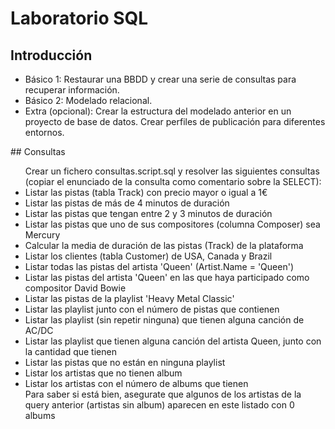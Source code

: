 # Laboratorio SQL
## Introducción
<ul>
<li>Básico 1: Restaurar una BBDD y crear una serie de consultas para recuperar información.</li>
<li>Básico 2: Modelado relacional.</li>
<li>Extra (opcional): Crear la estructura del modelado anterior en un proyecto de base de datos. Crear perfiles de publicación para diferentes entornos.</li>
</ul>
## Consultas
<ul>
Crear un fichero consultas.script.sql y resolver las siguientes consultas (copiar el enunciado de la consulta como comentario sobre la SELECT):
<li>Listar las pistas (tabla Track) con precio mayor o igual a 1€</li>
<li>Listar las pistas de más de 4 minutos de duración</li>
<li>Listar las pistas que tengan entre 2 y 3 minutos de duración</li>
<li>Listar las pistas que uno de sus compositores (columna Composer) sea Mercury</li>
<li>Calcular la media de duración de las pistas (Track) de la plataforma</li>
<li>Listar los clientes (tabla Customer) de USA, Canada y Brazil</li>
<li>Listar todas las pistas del artista 'Queen' (Artist.Name = 'Queen')</li>
<li>Listar las pistas del artista 'Queen' en las que haya participado como compositor David Bowie</li>
<li>Listar las pistas de la playlist 'Heavy Metal Classic'</li>
<li>Listar las playlist junto con el número de pistas que contienen</li>
<li>Listar las playlist (sin repetir ninguna) que tienen alguna canción de AC/DC</li>
<li>Listar las playlist que tienen alguna canción del artista Queen, junto con la cantidad que tienen</li>
<li>Listar las pistas que no están en ninguna playlist</li>
<li>Listar los artistas que no tienen album</li>
<li>Listar los artistas con el número de albums que tienen</li>
Para saber si está bien, asegurate que algunos de los artistas de la query anterior (artistas sin album) aparecen en este listado con 0 albums
</ul>
